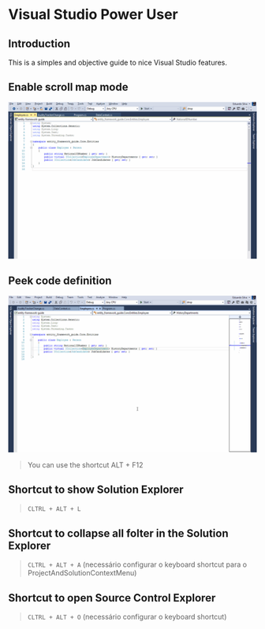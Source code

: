# Visual Studio Power User

## Introduction

This is a simples and objective guide to nice Visual Studio features.

## Enable scroll map mode

![Image](images/scroll_map_mode.gif)

## Peek code definition

![Image](images/peek_code_definition.gif)

> You can use the shortcut ALT + F12

## Shortcut to show Solution Explorer

> `CLTRL + ALT + L`

## Shortcut to collapse all folter in the Solution Explorer

> `CLTRL + ALT + A` (necessário configurar o keyboard shortcut para o ProjectAndSolutionContextMenu)

## Shortcut to open Source Control Explorer

> `CLTRL + ALT + O` (necessário configurar o keyboard shortcut)
